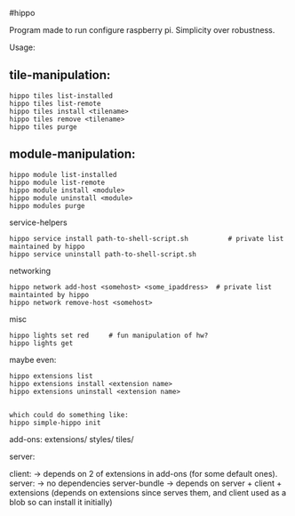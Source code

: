 #hippo

Program made to run configure raspberry pi.  Simplicity over robustness.


Usage:

tile-manipulation:
--------------------
~~~~
hippo tiles list-installed
hippo tiles list-remote
hippo tiles install <tilename>
hippo tiles remove <tilename>
hippo tiles purge
~~~~

module-manipulation:
--------------------
~~~~
hippo module list-installed
hippo module list-remote
hippo module install <module>
hippo module uninstall <module>
hippo modules purge
~~~~

service-helpers
~~~~
hippo service install path-to-shell-script.sh          # private list maintained by hippo 
hippo service uninstall path-to-shell-script.sh
~~~~

networking
~~~~
hippo network add-host <somehost> <some_ipaddress>  # private list maintainted by hippo 
hippo network remove-host <somehost> 
~~~~


misc
~~~~
hippo lights set red     # fun manipulation of hw?
hippo lights get
~~~~

maybe even:
~~~~
hippo extensions list 
hippo extensions install <extension name>
hippo extensions uninstall <extension name>


which could do something like:
hippo simple-hippo init
~~~~ 


add-ons:
	extensions/
	styles/
	tiles/
	
server:

client:		-> depends on 2 of extensions in add-ons (for some default ones).  
server: 	-> no dependencies
server-bundle   -> depends on server + client + extensions (depends on extensions since serves them, and client used as a blob so can install it initially)
	

